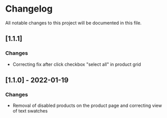 # Changelog

All notable changes to this project will be documented in this file.

## [1.1.1]
### Changes

- Correcting fix after click checkbox "select all" in product grid

## [1.1.0] - 2022-01-19
### Changes

- Removal of disabled products on the product page and correcting view of text swatches